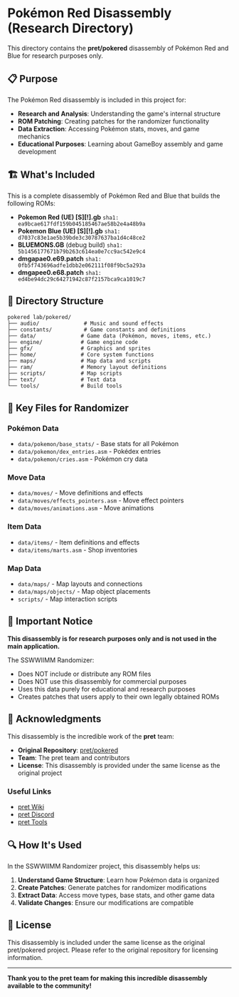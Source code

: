 # Pokémon Red Disassembly (Research Directory)

This directory contains the **pret/pokered** disassembly of Pokémon Red and Blue for research purposes only.

## 📋 Purpose

The Pokémon Red disassembly is included in this project for:
- **Research and Analysis**: Understanding the game's internal structure
- **ROM Patching**: Creating patches for the randomizer functionality
- **Data Extraction**: Accessing Pokémon stats, moves, and game mechanics
- **Educational Purposes**: Learning about GameBoy assembly and game development

## 🏗️ What's Included

This is a complete disassembly of Pokémon Red and Blue that builds the following ROMs:

- **Pokemon Red (UE) [S][!].gb** `sha1: ea9bcae617fdf159b045185467ae58b2e4a48b9a`
- **Pokemon Blue (UE) [S][!].gb** `sha1: d7037c83e1ae5b39bde3c30787637ba1d4c48ce2`
- **BLUEMONS.GB** (debug build) `sha1: 5b1456177671b79b263c614ea0e7cc9ac542e9c4`
- **dmgapae0.e69.patch** `sha1: 0fb5f743696adfe1dbb2e062111f08f9bc5a293a`
- **dmgapee0.e68.patch** `sha1: ed4be94dc29c64271942c87f2157bca9ca1019c7`

## 📁 Directory Structure

```
pokered lab/pokered/
├── audio/              # Music and sound effects
├── constants/          # Game constants and definitions
├── data/              # Game data (Pokémon, moves, items, etc.)
├── engine/            # Game engine code
├── gfx/               # Graphics and sprites
├── home/              # Core system functions
├── maps/              # Map data and scripts
├── ram/               # Memory layout definitions
├── scripts/           # Map scripts
├── text/              # Text data
└── tools/             # Build tools
```

## 🔧 Key Files for Randomizer

### Pokémon Data
- `data/pokemon/base_stats/` - Base stats for all Pokémon
- `data/pokemon/dex_entries.asm` - Pokédex entries
- `data/pokemon/cries.asm` - Pokémon cry data

### Move Data
- `data/moves/` - Move definitions and effects
- `data/moves/effects_pointers.asm` - Move effect pointers
- `data/moves/animations.asm` - Move animations

### Item Data
- `data/items/` - Item definitions and effects
- `data/items/marts.asm` - Shop inventories

### Map Data
- `data/maps/` - Map layouts and connections
- `data/maps/objects/` - Map object placements
- `scripts/` - Map interaction scripts

## 🚫 Important Notice

**This disassembly is for research purposes only and is not used in the main application.**

The SSWWIIMM Randomizer:
- Does NOT include or distribute any ROM files
- Does NOT use this disassembly for commercial purposes
- Uses this data purely for educational and research purposes
- Creates patches that users apply to their own legally obtained ROMs

## 🙏 Acknowledgments

This disassembly is the incredible work of the **pret** team:

- **Original Repository**: [pret/pokered](https://github.com/pret/pokered)
- **Team**: The pret team and contributors
- **License**: This disassembly is provided under the same license as the original project

### Useful Links
- [pret Wiki](https://github.com/pret/pokered/wiki)
- [pret Discord](https://discord.gg/d5dubZ3)
- [pret Tools](https://pret.github.io/)

## 🔍 How It's Used

In the SSWWIIMM Randomizer project, this disassembly helps us:

1. **Understand Game Structure**: Learn how Pokémon data is organized
2. **Create Patches**: Generate patches for randomizer modifications
3. **Extract Data**: Access move types, base stats, and other game data
4. **Validate Changes**: Ensure our modifications are compatible

## 📄 License

This disassembly is included under the same license as the original pret/pokered project. Please refer to the original repository for licensing information.

---

**Thank you to the pret team for making this incredible disassembly available to the community!** 
